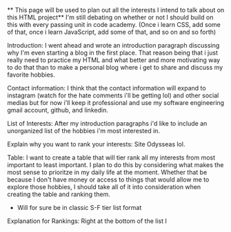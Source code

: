 ** This page will be used to plan out all the interests I intend to talk about on this HTML project**
I'm still debating on whether or not I should build on this with every passing unit in code academy. (Once i learn CSS, add some of that, once i learn JavaScript, add some of that, and so on and so forth)

Introduction:
I went ahead and wrote an introduction paragraph discussing why I'm even starting a blog in the first place. That reason being that i just really need to practice my HTML and what better and  more motivating way to do that than to make a personal blog where i get to share and discuss my favorite hobbies.

Contact information:
I think that the contact information will expand to instagram (watch for the hate comments i'll be getting lol) and other social medias but for now i'll keep it professional and use my software engineering gmail account, github, and linkedin.

List of Interests:
After my introduction paragraphs i'd like to include an unorganized list of the hobbies i'm most interested in.

Explain why you want to rank your interests: Site Odysseas lol.

Table:
I want to create a table that will tier rank all my interests from most important to least important. I plan to do this by considering what makes the most sense to prioritze in my daily life at the moment. Whether that be because I don't have money or access to things that would allow me to explore those hobbies, I should take all of it into consideration when creating the table and ranking them.

* Will for sure be in classic S-F tier list format

Explanation for Rankings: Right at the bottom of the list I 